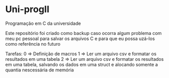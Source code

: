 # Uni-progII
Programação em C da universidade

Este repositório foi criado como backup caso ocorra algum problema com meu pc pessoal para salvar os arquivos C e para que eu possa uzá-los como referência no futuro

Tarefas:
0 => Definição de macros
1 => Ler um arquivo csv e formatar os resultados em uma tabela
2 => Ler um arquivo csv e formatar os resultados em uma tabela, salvando os dados em uma struct e alocando somente a quantia nescessária de memória
